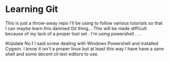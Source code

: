 # Learning Git
This is just a throw-away repo I'll be using to follow various tutorials so that I can maybe learn this damned Git thing...
This will be made difficult because of my lack of a proper tool set . I'm using powershell . . . 
 
 #Update No.1
I said screw dealing with Windows Powershell and installed Cygwin. I know it isn't a proper linux but at least this way I have have a sane shell and some decent cli text editors to use.
